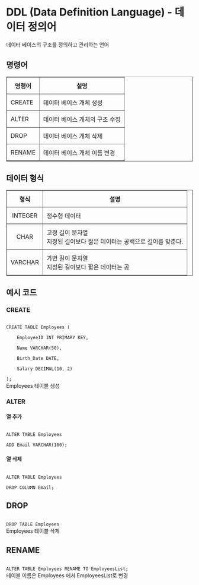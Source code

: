 # DDL (Data Definition Language) - 데이터 정의어

데이터 베이스의 구조를 정의하고 관리하는 언어

## 명령어

<table border="1">
  <tr>
    <th style="padding: 10px;">명령어</th>
    <th style="padding: 10px;">설명</th>
  </tr>
  <tr>
    <td style="padding: 10px;">CREATE</td>
    <td style="padding: 10px;">데이터 베이스 개체 생성</td>
  </tr>
  <tr>
    <td style="padding: 10px;">ALTER</td>
    <td style="padding: 10px;">데이터 베이스 개체의 구조 수정</td>
  </tr>
  <tr>
    <td style="padding: 10px;">DROP</td>
    <td style="padding: 10px;">데이터 베이스 개체 삭제</td>
  </tr>
  <tr>
    <td style="padding: 10px;">RENAME</td>
    <td style="padding: 10px;">데이터 베이스 개체 이름 변경</td>
  </tr>
</table>

## 데이터 형식

<table border="1">
  <tr>
    <th style="padding: 10px;">형식</th>
    <th style="padding: 10px;">설명</th>
  </tr>
  <tr>
    <td style="padding: 10px; text-align: center;">INTEGER</td>
    <td style="padding: 10px;">정수형 데이터</td>
  </tr>
  <tr>
    <td style="padding: 10px; text-align: center;">CHAR</td>
    <td style="padding: 10px;">고정 길이 문자열<br>지정된 길이보다 짧은 데이터는 공백으로 길이를 맞춘다.</td>
  </tr>
  <tr>
    <td style="padding: 10px; text-align: center;">VARCHAR</td>
    <td style="padding: 10px;">가변 길이 문자열<br>지정된 길이보다 짧은 데이터는 공</td>
    </tr>
</table>

## 예시 코드

### CREATE

<code>
CREATE TABLE Employees ( <br> 
	EmployeeID INT PRIMARY KEY, <br> 
	Name VARCHAR(50), <br> 
	Birth_Date DATE, <br> 
	Salary DECIMAL(10, 2) <br> 
);
</code>
Employees 테이블 생성

### ALTER

#### 열 추가

<code>
ALTER TABLE Employees <br> 
ADD Email VARCHAR(100);
</code>

#### 열 삭제

<code>
ALTER TABLE Employees <br> 
DROP COLUMN Email;
</code>

## DROP

<code>
DROP TABLE Employees
</code>   
Employees 테이블 삭제

## RENAME

<code>
ALTER TABLE Employees RENAME TO EmployeesList;
</code>   
테이블 이름은 Employees 에서 EmployeesList로 변경
